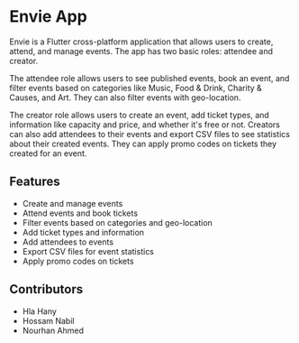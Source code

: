 # Envie App
Envie is a Flutter cross-platform application that allows users to create, attend, and manage events. The app has two basic roles: attendee and creator.

The attendee role allows users to see published events, book an event, and filter events based on categories like Music, Food & Drink, Charity & Causes, and Art. They can also filter events with geo-location.

The creator role allows users to create an event, add ticket types, and information like capacity and price, and whether it's free or not. Creators can also add attendees to their events and export CSV files to see statistics about their created events. They can apply promo codes on tickets they created for an event.

## Features
- Create and manage events
- Attend events and book tickets
- Filter events based on categories and geo-location
- Add ticket types and information
- Add attendees to events
- Export CSV files for event statistics
- Apply promo codes on tickets

## Contributors
- Hla Hany
- Hossam Nabil
- Nourhan Ahmed